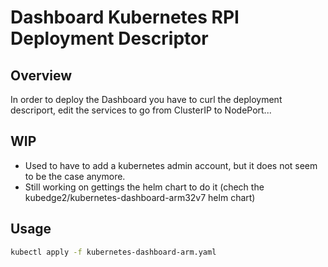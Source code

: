 # Dashboard Kubernetes RPI Deployment Descriptor

## Overview

In order to deploy the Dashboard you have to curl the deployment descriport, edit
the services to go from ClusterIP to NodePort...


## WIP

- Used to have to add a kubernetes admin account, but it does not seem to be
the case anymore.
- Still working on gettings the helm chart to do it (chech the kubedge2/kubernetes-dashboard-arm32v7 helm chart)

## Usage

```bash
kubectl apply -f kubernetes-dashboard-arm.yaml
```
